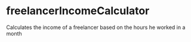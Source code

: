 # freelancerIncomeCalculator
Calculates the income of a freelancer based on the hours he worked in a month
